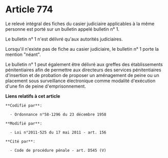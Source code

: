 # Article 774

Le relevé intégral des fiches du casier judiciaire applicables à la même personne est porté sur un bulletin appelé bulletin
n° 1.

Le bulletin n° 1 n'est délivré qu'aux autorités judiciaires.

Lorsqu'il n'existe pas de fiche au casier judiciaire, le bulletin n° 1 porte la mention "néant".

Le  bulletin n° 1 peut également être délivré aux greffes des  établissements pénitentiaires afin de permettre aux directeurs
des  services pénitentiaires d'insertion et de probation de proposer un  aménagement de peine ou un placement sous
surveillance électronique  comme modalité d'exécution d'une fin de peine d'emprisonnement.

**Liens relatifs à cet article**

	**Codifié par**:

	  - Ordonnance n°58-1296 du 23 décembre 1958

	**Modifié par**:

	  - Loi n°2011-525 du 17 mai 2011 - art. 156

	**Cité par**:

	  - Code de procédure pénale - art. D545 (V)
